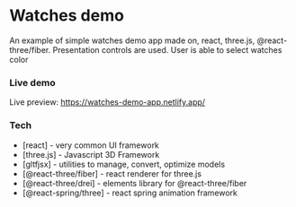 # Watches demo

An example of simple watches demo app made on, react, three.js, @react-three/fiber. Presentation controls are used. User is able to select watches color
### Live demo

Live preview: https://watches-demo-app.netlify.app/

### Tech
- [react] -  very common UI framework
- [three.js] - Javascript 3D Framework
- [gltfjsx] - utilities to manage, convert, optimize models
- [@react-three/fiber] - react renderer for three.js
- [@react-three/drei] - elements library for @react-three/fiber
- [@react-spring/three] - react spring animation framework